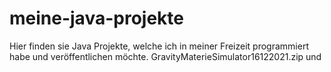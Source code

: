# meine-java-projekte
Hier finden sie Java Projekte, welche ich in meiner Freizeit programmiert habe und veröffentlichen möchte. 
GravityMaterieSimulator16122021.zip und 
